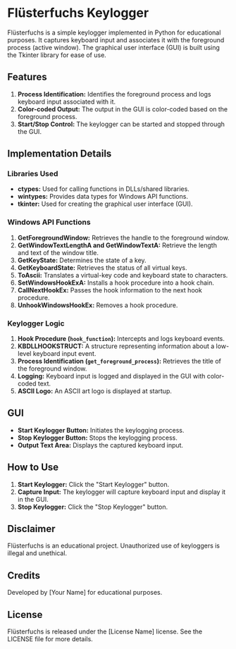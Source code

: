 # Flüsterfuchs Keylogger

Flüsterfuchs is a simple keylogger implemented in Python for educational purposes. It captures keyboard input and associates it with the foreground process (active window). The graphical user interface (GUI) is built using the Tkinter library for ease of use.

## Features

1. **Process Identification:** Identifies the foreground process and logs keyboard input associated with it.
2. **Color-coded Output:** The output in the GUI is color-coded based on the foreground process.
3. **Start/Stop Control:** The keylogger can be started and stopped through the GUI.

## Implementation Details

### Libraries Used

- **ctypes:** Used for calling functions in DLLs/shared libraries.
- **wintypes:** Provides data types for Windows API functions.
- **tkinter:** Used for creating the graphical user interface (GUI).

### Windows API Functions

1. **GetForegroundWindow:** Retrieves the handle to the foreground window.
2. **GetWindowTextLengthA and GetWindowTextA:** Retrieve the length and text of the window title.
3. **GetKeyState:** Determines the state of a key.
4. **GetKeyboardState:** Retrieves the status of all virtual keys.
5. **ToAscii:** Translates a virtual-key code and keyboard state to characters.
6. **SetWindowsHookExA:** Installs a hook procedure into a hook chain.
7. **CallNextHookEx:** Passes the hook information to the next hook procedure.
8. **UnhookWindowsHookEx:** Removes a hook procedure.

### Keylogger Logic

1. **Hook Procedure (`hook_function`):** Intercepts and logs keyboard events.
2. **KBDLLHOOKSTRUCT:** A structure representing information about a low-level keyboard input event.
3. **Process Identification (`get_foreground_process`):** Retrieves the title of the foreground window.
4. **Logging:** Keyboard input is logged and displayed in the GUI with color-coded text.
5. **ASCII Logo:** An ASCII art logo is displayed at startup.

## GUI

- **Start Keylogger Button:** Initiates the keylogging process.
- **Stop Keylogger Button:** Stops the keylogging process.
- **Output Text Area:** Displays the captured keyboard input.

## How to Use

1. **Start Keylogger:** Click the "Start Keylogger" button.
2. **Capture Input:** The keylogger will capture keyboard input and display it in the GUI.
3. **Stop Keylogger:** Click the "Stop Keylogger" button.

## Disclaimer

Flüsterfuchs is an educational project. Unauthorized use of keyloggers is illegal and unethical.

## Credits

Developed by [Your Name] for educational purposes.

## License

Flüsterfuchs is released under the [License Name] license. See the LICENSE file for more details.
